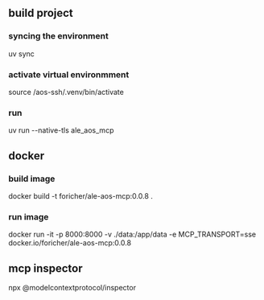 
## build project 

### syncing the environment 
uv sync

### activate virtual environmment 
source /aos-ssh/.venv/bin/activate

### run 
uv run --native-tls ale_aos_mcp 



## docker
### build image
docker build -t foricher/ale-aos-mcp:0.0.8 .

### run image
docker run -it -p 8000:8000  -v ./data:/app/data -e MCP_TRANSPORT=sse docker.io/foricher/ale-aos-mcp:0.0.8


## mcp inspector

npx @modelcontextprotocol/inspector